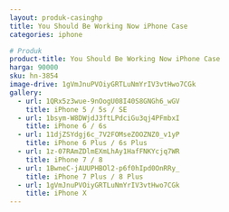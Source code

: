 ```yaml
---
layout: produk-casinghp
title: You Should Be Working Now iPhone Case
categories: iphone

# Produk
product-title: You Should Be Working Now iPhone Case
harga: 90000
sku: hn-3854
image-drive: 1gVmJnuPVOiyGRTLuNmYrIV3vtHwo7CGk
gallery:
  - url: 1QRx5z3wue-9nOogU08I40S8GNGh6_wGV
    title: iPhone 5 / 5s / SE
  - url: 1bsym-W8DWjdJ3ftLPdciGu3qj4PFmbxI
    title: iPhone 6 / 6s
  - url: 11djZSYdgj6c_7V2FOMseZOOZNZ0_v1yP
    title: iPhone 6 Plus / 6s Plus
  - url: 1z-07RAmZDlmEXmLhAy1HafFNKYcjq7WR
    title: iPhone 7 / 8
  - url: 1BwneC-jAUUPHBOl2-p6f0hIpd0OnRRy_
    title: iPhone 7 Plus / 8 Plus
  - url: 1gVmJnuPVOiyGRTLuNmYrIV3vtHwo7CGk
    title: iPhone X
---
```

